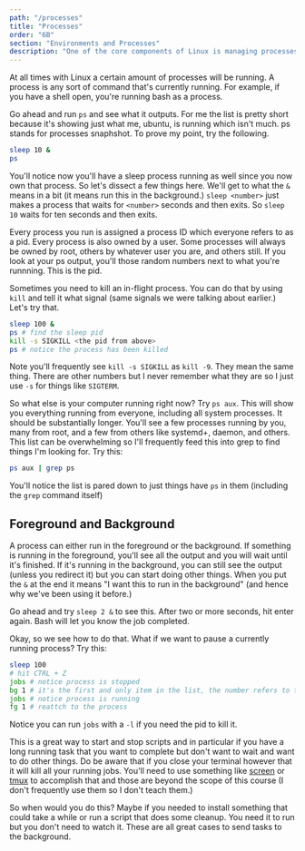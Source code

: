 ```yaml
---
path: "/processes"
title: "Processes"
order: "6B"
section: "Environments and Processes"
description: "One of the core components of Linux is managing processes. In this section Brian talks about what processes are, how to interact with them, and why they're important."
---
```


At all times with Linux a certain amount of processes will be running. A process is any sort of command that's currently running. For example, if you have a shell open, you're running bash as a process.

Go ahead and run `ps` and see what it outputs. For me the list is pretty short because it's showing just what me, ubuntu, is running which isn't much. ps stands for processes snaphshot. To prove my point, try the following.

```bash
sleep 10 &
ps
```

You'll notice now you'll have a sleep process running as well since you now own that process. So let's dissect a few things here. We'll get to what the `&` means in a bit (it means run this in the background.) `sleep <number>` just makes a process that waits for `<number>` seconds and then exits. So `sleep 10` waits for ten seconds and then exits.

Every process you run is assigned a process ID which everyone refers to as a pid. Every process is also owned by a user. Some processes will always be owned by root, others by whatever user you are, and others still. If you look at your ps output, you'll those random numbers next to what you're runnning. This is the pid.

Sometimes you need to kill an in-flight process. You can do that by using `kill` and tell it what signal (same signals we were talking about earlier.) Let's try that.

```bash
sleep 100 &
ps # find the sleep pid
kill -s SIGKILL <the pid from above>
ps # notice the process has been killed
```

Note you'll frequently see `kill -s SIGKILL` as `kill -9`. They mean the same thing. There are other numbers but I never remember what they are so I just use `-s` for things like `SIGTERM`.

So what else is your computer running right now? Try `ps aux`. This will show you everything running from everyone, including all system processes. It should be substantially longer. You'll see a few processes running by you, many from root, and a few from others like systemd+, daemon, and others. This list can be overwhelming so I'll frequently feed this into grep to find things I'm looking for. Try this:

```bash
ps aux | grep ps
```

You'll notice the list is pared down to just things have `ps` in them (including the `grep` command itself)

## Foreground and Background

A process can either run in the foreground or the background. If something is running in the foreground, you'll see all the output and you will wait until it's finished. If it's running in the background, you can still see the output (unless you redirect it) but you can start doing other things. When you put the `&` at the end it means "I want this to run in the background" (and hence why we've been using it before.)

Go ahead and try `sleep 2 &` to see this. After two or more seconds, hit enter again. Bash will let you know the job completed.

Okay, so we see how to do that. What if we want to pause a currently running process? Try this:

```bash
sleep 100
# hit CTRL + Z
jobs # notice process is stopped
bg 1 # it's the first and only item in the list, the number refers to that
jobs # notice process is running
fg 1 # reattch to the process
```

Notice you can run `jobs` with a `-l` if you need the pid to kill it.

This is a great way to start and stop scripts and in particular if you have a long running task that you want to complete but don't want to wait and want to do other things. Do be aware that if you close your terminal however that it will kill all your running jobs. You'll need to use something like [screen][screen] or [tmux][tmux] to accomplish that and those are beyond the scope of this course (I don't frequently use them so I don't teach them.)

So when would you do this? Maybe if you needed to install something that could take a while or run a script that does some cleanup. You need it to run but you don't need to watch it. These are all great cases to send tasks to the background.

[screen]: https://www.rackaid.com/blog/linux-screen-tutorial-and-how-to/
[tmux]: https://www.howtogeek.com/671422/how-to-use-tmux-on-linux-and-why-its-better-than-screen/
